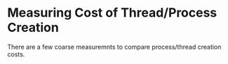 # Measuring Cost of Thread/Process Creation

There are a few coarse measuremnts to compare process/thread creation costs. 
